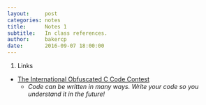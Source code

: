 ```yaml
---
layout:     post
categories: notes
title:      Notes 1
subtitle:   In class references.
author:     bakercp
date:       2016-09-07 18:00:00
---
```


1. Links
  - [The International Obfuscated C Code Contest](http://www.ioccc.org/)
    - _Code can be written in many ways. Write your code so you understand it in the future!_

